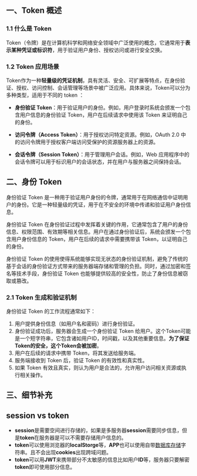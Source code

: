 ## 一、Token 概述

### 1.1 什么是 Token

Token（令牌）是在计算机科学和网络安全领域中广泛使用的概念，它通常用于**表示某种凭证或标识符**，用于验证用户身份、授权访问或进行安全交换。



### 1.2 Token 应用场景

Token作为一种**轻量级的凭证机制**，具有灵活、安全、可扩展等特点，在身份验证、授权、访问控制、会话管理等场景中被广泛应用。具体来说，Token可以分为多种类型，适用于不同的 token ：

- **身份验证 Token**：用于验证用户的身份。例如，用户登录时系统会颁发一个包含用户信息的身份验证 Token，用户在后续请求中使用该 Token 来证明自己的身份。
- **访问令牌（Access Token）**：用于授权访问特定资源。例如，OAuth 2.0 中的访问令牌用于授权客户端访问受保护的资源服务器上的资源。

- **会话令牌（Session Token）**：用于管理用户会话。例如，Web 应用程序中的会话令牌可以用于标识用户的会话状态，并在用户与服务器之间保持会话。





## 二、身份 Token

身份验证 Token 是一种用于验证用户身份的令牌，通常用于在网络通信中证明用户的身份。它是一种轻量级的凭证，用于在不安全的环境中传递和验证用户身份信息。

身份验证 Token 在身份验证过程中发挥着关键的作用，它通常包含了用户的身份信息、权限范围、有效期等相关信息。用户在通过身份验证后，系统会颁发一个包含用户身份信息的 Token，用户在后续的请求中需要携带该 Token，以证明自己的身份。

身份验证 Token 的使用使得系统能够实现无状态的身份验证机制，避免了传统的基于会话的身份验证方式带来的服务器端存储和管理的负担。同时，通过加密和签名等技术手段，身份验证 Token 也能够提供较高的安全性，防止了身份信息被窃取或篡改。







### 2.1 Token 生成和验证机制

身份验证 Token 的工作流程通常如下：

1. 用户提供身份信息（如用户名和密码）进行身份验证。
2. 身份验证成功后，服务器会生成一个身份验证 Token 给用户。这个Token可能是一个短字符串，它包含诸如用户ID，时间戳，以及其他重要信息。**为了保证Token的安全，这个Token会被加密**。
3. 用户在后续的请求中携带 Token，将其发送给服务端。
4. 服务端接收到 Token 后，验证 Token 的有效性和真实性。
5. 如果 Token 有效且真实，则认为用户是合法的，允许用户访问相关资源或执行相关操作。





## 三、细节补充

## session vs token

- **session**是需要空间进行存储的，如果是多服务器**session**需要同步信息，但是**token**在服务器是可以不需要存储用户信息的。
- **token**可以使用浏览器的**localStorge**等，**APP**也可以使用自带[数据库存储](https://cloud.tencent.com/product/crs?from_column=20065&from=20065)字符串。且不会出现**cookies**出现跨域问题。
- **token**可以用**JWT**来携带部分不太敏感的信息比如用户**ID**等，服务器只要解密**token**即可使用部分信息。